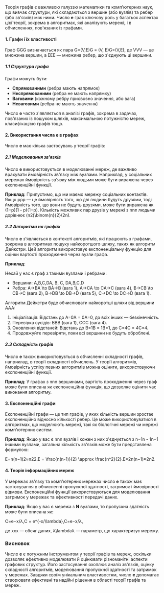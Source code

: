 Теорія графів є важливою галуззю математики та комп'ютерних наук, що вивчає структури, які складаються з вершин (або вузлів) та ребер (або зв'язків) між ними. Число **e** грає ключову роль у багатьох аспектах цієї теорії, зокрема в алгоритмах, які аналізують мережі, і в обчисленнях, пов'язаних із графами.

#### 1. **Графи і їх властивості**

Граф GGG визначається як пара G=(V,E)G = (V, E)G=(V,E), де VVV — це множина вершин, а EEE — множина ребер, що з'єднують ці вершини.

##### 1.1 **Структура графа**

Графи можуть бути:

- **Спрямованими** (ребра мають напрямок)
- **Неспрямованими** (ребра не мають напрямку)
- **Ваговими** (кожному ребру присвоєно значення, або вага)
- **Неваговими** (ребра не мають значення)

Число **e** часто з'являється в аналізі графів, зокрема в задачах, пов'язаних із пошуком шляхів, максимальною потужністю мереж, класифікацією графів тощо.

#### 2. **Використання числа e в графах**

Число **e** має кілька застосувань у теорії графів:

##### 2.1 **Моделювання зв'язків**

Число **e** використовується в моделюванні мереж, де важливо врахувати ймовірність зв'язку між вузлами. Наприклад, у соціальних мережах ймовірність зв'язку між людьми може бути виражена через експоненційні функції.

**Приклад**: Припустимо, що ми маємо мережу соціальних контактів. Якщо ppp — це ймовірність того, що дві людини будуть друзями, тоді ймовірність того, що вони не будуть друзями, може бути виражена як (1−p)(1 - p)(1−p). Кількість можливих пар друзів у мережі з nnn людьми дорівнює (n2)\binom{n}{2}(2n​).

##### 2.2 **Алгоритми на графах**

Число **e** з'являється в контексті алгоритмів, які працюють з графами, зокрема в алгоритмах пошуку найкоротшого шляху, таких як алгоритм Дейкстри. Цей алгоритм використовує експоненціальну функцію для оцінки вартості проходження через вузли графа.

**Приклад**:

Нехай у нас є граф з такими вузлами і ребрами:

- Вершини: A,B,C,DA, B, C, DA,B,C,D
- Ребра: A→BA \to BA→B (вага 1), A→CA \to CA→C (вага 4), B→CB \to CB→C (вага 2), B→DB \to DB→D (вага 5), C→DC \to DC→D (вага 1).

Алгоритм Дейкстри буде обчислювати найкоротші шляхи від вершини AAA:

1. Ініціалізація: Відстань до A=0A = 0A=0, до всіх інших — безкінечність.
2. Перевірка сусідів: BBB (вага 1), CCC (вага 4).
3. Оновлення відстаней: Відстань до B=1B = 1B=1, до C=4C = 4C=4.
4. Продовжуйте перевіряти, поки всі вершини не будуть оброблені.

##### 2.3 **Складність графів**

Число **e** також використовується в обчисленні складності графів, наприклад, в теорії складності обчислень. У теорії алгоритмів, ймовірність успіху певних алгоритмів можна оцінити, використовуючи експоненційні функції.

**Приклад**: У графах з nnn вершинами, вартість проходження через граф може бути описана як експоненційна функція, що дозволяє оцінити час виконання алгоритму.

#### 3. **Експоненційні графи**

Експоненційні графи — це тип графів, у яких кількість вершин зростає експоненційно відносно кількості ребер. Це може використовуватися в алгоритмах, що моделюють мережі, такі як біологічні мережі чи мережі комп'ютерних систем.

**Приклад**: Якщо у вас є nnn вузлів і кожен з них з'єднується з n−1n - 1n−1 іншими вузлами, загальна кількість зв'язків може бути представлена формулою:

E=n(n−1)2≈n22.E = \frac{n(n-1)}{2} \approx \frac{n^2}{2}.E=2n(n−1)​≈2n2​.

#### 4. **Теорія інформаційних мереж**

У мережах зв'язку та комп'ютерних мережах число **e** також має застосування в обчисленні пропускної здатності, затримок і ймовірності відмови. Експоненційні функції використовуються для моделювання затримок у мережах та ефективності передачі даних.

**Приклад**: Якщо у вас є мережа з **N** вузлами, то пропускна здатність може бути описана як:

C=e−x/λ,C = e^{-x/\lambda},C=e−x/λ,

де xxx — обсяг даних, λ\lambdaλ — параметр, що характеризує мережу.

### Висновок

Число **e** є потужним інструментом у теорії графів та мереж, оскільки дозволяє ефективно моделювати й оцінювати різноманітні аспекти графових структур. Його застосування охоплює аналіз зв'язків, оцінку складності алгоритмів, моделювання пропускної здатності та затримок у мережах. Завдяки своїм унікальним властивостям, число **e** допомагає створювати ефективні та надійні рішення в області теорії графів та мереж.